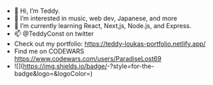 - 👋 Hi, I’m Teddy.
- 👀 I’m interested in music, web dev, Japanese, and more
- 🌱 I’m currently learning React, Next,js, Node.js, and Express.
- 📫 @TeddyConst on twitter
- Check out my portfolio: https://teddy-loukas-portfolio.netlify.app/
- Find me on CODEWARS https://www.codewars.com/users/ParadiseLost69
- ![<Badge Name>](https://img.shields.io/badge/<Badge Text>-<Background Color>?style=for-the-badge&logo=<Icon Name>&logoColor=<Logo Color>)


<!---
ParadiseLost69/ParadiseLost69 is a ✨ special ✨ repository because its `README.md` (this file) appears on your GitHub profile.
You can click the Preview link to take a look at your changes.
--->
